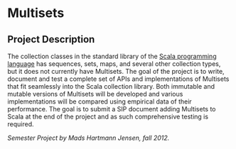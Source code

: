 # Multisets

## Project Description

The collection classes in the standard library of the [Scala programming
language](http://www.scala-lang.org) has sequences, sets, maps, and several
other collection types, but it does not currently have Multisets. The goal of
the project is to write, document and test a complete set of APIs and
implementations of Multisets that fit seamlessly into the Scala collection
library. Both immutable and mutable versions of Multisets will be developed and
various implementations will be compared using empirical data of their
performance. The goal is to submit a SIP document adding Multisets to Scala at
the end of the project and as such comprehensive testing is required.

*Semester Project by Mads Hartmann Jensen, fall 2012.*
